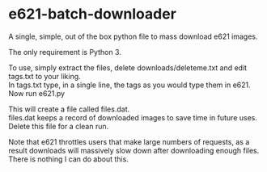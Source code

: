 # e621-batch-downloader
A single, simple, out of the box python file to mass download e621 images.

The only requirement is Python 3.

To use, simply extract the files, delete downloads/deleteme.txt and edit tags.txt to your liking.  
In tags.txt type, in a single line, the tags as you would type them in e621.  
Now run e621.py

This will create a file called files.dat.  
files.dat keeps a record of downloaded images to save time in future uses. Delete this file for a clean run.

Note that e621 throttles users that make large numbers of requests, as a result downloads will massively slow down after downloading enough files. There is nothing I can do about this.
